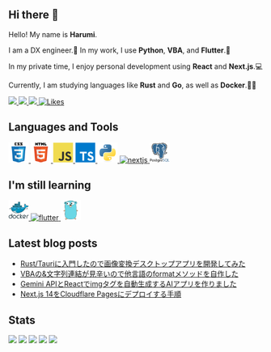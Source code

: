 ## Hi there 👋

Hello!
My name is **Harumi**.

I am a DX engineer.🔧
In my work, I use **Python**, **VBA**, and **Flutter**.🐍

In my private time, I enjoy personal development using **React** and **Next.js**.💻

Currently, I am studying languages like **Rust** and **Go**, as well as **Docker**.🐳🔥

<p align="left">
  <a href="https://github.com/harumiWeb">
    <img height="20" src="https://komarev.com/ghpvc/?username=harumiWeb" />
  </a>
  <a href="https://github.com/harumiWeb">
    <img height="20" src="https://img.shields.io/github/followers/harumiWeb?label=follow&logo=github&style=flat" />
  </a>
  <a href="https://zenn.dev/harumikun">
    <img height="20" src="https://badgen.org/img/zenn/harumikun/articles?style=plastic" />
  </a>
  <a href="https://zenn.dev/harumikun"><img src="https://badgen.org/img/zenn/harumikun/likes?style=plastic" alt="Likes" /></a>
</p>

## Languages and Tools

<p align="left">
  <a href="https://www.w3schools.com/css/" target="_blank" rel="noreferrer">
    <img src="https://raw.githubusercontent.com/devicons/devicon/master/icons/css3/css3-original-wordmark.svg" alt="css3" width="40" height="40"/>
  </a>
  <a href="https://www.w3.org/html/" target="_blank" rel="noreferrer">
    <img src="https://raw.githubusercontent.com/devicons/devicon/master/icons/html5/html5-original-wordmark.svg" alt="html5" width="40" height="40"/>
  </a>
  <a href="https://developer.mozilla.org/en-US/docs/Web/JavaScript" target="_blank" rel="noreferrer">
    <img src="https://raw.githubusercontent.com/devicons/devicon/master/icons/javascript/javascript-original.svg" alt="javascript" width="40" height="40"/>
  </a>
  <a href="https://www.typescriptlang.org/" target="_blank" rel="noreferrer">
    <img src="https://raw.githubusercontent.com/devicons/devicon/master/icons/typescript/typescript-original.svg" alt="typescript" width="40" height="40"/>
  </a> 
  <a href="https://www.python.org" target="_blank" rel="noreferrer">
    <img src="https://raw.githubusercontent.com/devicons/devicon/master/icons/python/python-original.svg" alt="python" width="40" height="40"/>
  </a>
  <a href="https://nextjs.org/" target="_blank" rel="noreferrer">
    <img src="https://cdn.worldvectorlogo.com/logos/nextjs-2.svg" alt="nextjs" width="40" height="40"/>
  </a>
  <a href="https://www.postgresql.org" target="_blank" rel="noreferrer">
    <img src="https://raw.githubusercontent.com/devicons/devicon/master/icons/postgresql/postgresql-original-wordmark.svg" alt="postgresql" width="40" height="40"/>
  </a>
</p>

## I'm still learning

<p align="left"> <a href="https://www.docker.com/" target="_blank" rel="noreferrer"> <img src="https://raw.githubusercontent.com/devicons/devicon/master/icons/docker/docker-original-wordmark.svg" alt="docker" width="40" height="40"/> </a> <a href="https://flutter.dev" target="_blank" rel="noreferrer"> <img src="https://www.vectorlogo.zone/logos/flutterio/flutterio-icon.svg" alt="flutter" width="40" height="40"/> </a> <a href="https://golang.org" target="_blank" rel="noreferrer"> <img src="https://raw.githubusercontent.com/devicons/devicon/master/icons/go/go-original.svg" alt="go" width="40" height="40"/> </a> </p>

## Latest blog posts

<!-- BLOG-POST-LIST:START -->
- [Rust/Tauriに入門したので画像変換デスクトップアプリを開発してみた](https://zenn.dev/harumikun/articles/67f992728099ed)
- [VBAの&amp;文字列連結が見辛いので他言語のformatメソッドを自作した](https://zenn.dev/harumikun/articles/371654562428df)
- [Gemini APIとReactでimgタグを自動生成するAIアプリを作りました](https://zenn.dev/harumikun/articles/cce550f68f1680)
- [Next.js 14をCloudflare Pagesにデプロイする手順](https://zenn.dev/harumikun/articles/649aa72c10de0e)
<!-- BLOG-POST-LIST:END -->

## Stats

![](http://github-profile-summary-cards.vercel.app/api/cards/profile-details?username=harumiWeb&theme=gruvbox)
![](http://github-profile-summary-cards.vercel.app/api/cards/repos-per-language?username=harumiWeb&theme=gruvbox)
![](http://github-profile-summary-cards.vercel.app/api/cards/most-commit-language?username=harumiWeb&theme=gruvbox)
![](http://github-profile-summary-cards.vercel.app/api/cards/stats?username=harumiWeb&theme=gruvbox)
![](http://github-profile-summary-cards.vercel.app/api/cards/productive-time?username=harumiWeb&theme=gruvbox&utcOffset=9)
